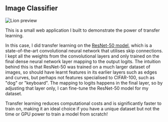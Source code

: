 ## Image Classifier

![Lion preview](https://github.com/user-attachments/assets/ec12d595-a480-46c7-bd5c-c6f00c66e4d3)

This is a small web application I built to demonstrate the power of transfer learning.

In this case, I did transfer learning on the [ResNet-50 model](https://pytorch.org/vision/main/models/generated/torchvision.models.resnet50.html), which is a state-of-the-art convolutional neural network that utilises skip connections. I kept all the weights from the convolutional layers and only trained on the final dense neural network layer mapping to the output logits. The intuition behind this is that ResNet-50 was trained on a much larger dataset of images, so should have learnt features in its earlier layers such as edges and curves, but perhaps not features specialised to CIFAR-100, such as "dog" or "keyboard". The mapping to logits happens in the final layer, so by adjusting that layer only, I can fine-tune the ResNet-50 model for my dataset.

Transfer learning reduces computational costs and is significantly faster to train on, making it an ideal choice if you have a unique dataset but not the time or GPU power to train a model from scratch!
